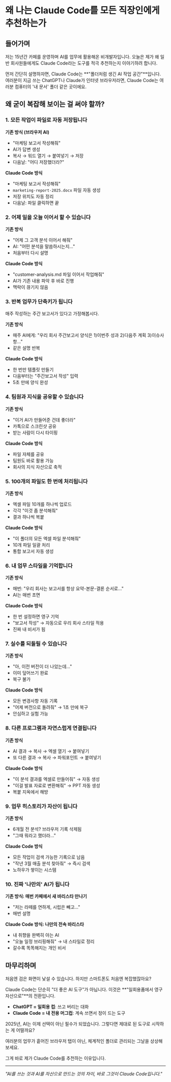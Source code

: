 # 왜 나는 Claude Code를 모든 직장인에게 추천하는가

## 들어가며

저는 15년간 카페를 운영하며 AI를 업무에 활용해온 비개발자입니다. 오늘은 제가 왜 일반 회사원들에게도 Claude Code라는 도구를 적극 추천하는지 이야기하려 합니다.

먼저 간단히 설명하자면, Claude Code는 **"폴더처럼 생긴 AI 작업 공간"**입니다. 여러분이 지금 쓰는 ChatGPT나 Claude가 인터넷 브라우저라면, Claude Code는 여러분 컴퓨터의 '내 문서' 폴더 같은 곳이에요.

## 왜 굳이 복잡해 보이는 걸 써야 할까?

### 1. 모든 작업이 파일로 자동 저장됩니다

**기존 방식 (브라우저 AI)**
- "마케팅 보고서 작성해줘"
- AI가 답변 생성
- 복사 → 워드 열기 → 붙여넣기 → 저장
- 다음날: "어디 저장했더라?"

**Claude Code 방식**
- "마케팅 보고서 작성해줘"
- `marketing-report-2025.docx` 파일 자동 생성
- 저장 위치도 자동 정리
- 다음날: 파일 클릭하면 끝

### 2. 어제 일을 오늘 이어서 할 수 있습니다

**기존 방식**
- "어제 그 고객 분석 이어서 해줘"
- AI: "어떤 분석을 말씀하시는지..."
- 처음부터 다시 설명

**Claude Code 방식**
- "customer-analysis.md 파일 이어서 작업해줘"
- AI가 기존 내용 파악 후 바로 진행
- 맥락이 끊기지 않음

### 3. 반복 업무가 단축키가 됩니다

매주 작성하는 주간 보고서가 있다고 가정해봅시다.

**기존 방식**
- 매주 AI에게: "우리 회사 주간보고서 양식은 1)이번주 성과 2)다음주 계획 3)이슈사항..."
- 같은 설명 반복

**Claude Code 방식**
- 한 번만 템플릿 만들기
- 다음부터는 "주간보고서 작성" 입력
- 5초 만에 양식 완성

### 4. 팀원과 지식을 공유할 수 있습니다

**기존 방식**
- "이거 AI가 만들어준 건데 좋더라"
- 카톡으로 스크린샷 공유
- 받는 사람이 다시 타이핑

**Claude Code 방식**
- 파일 자체를 공유
- 팀원도 바로 활용 가능
- 회사의 지식 자산으로 축적

### 5. 100개의 파일도 한 번에 처리됩니다

**기존 방식**
- 엑셀 파일 10개를 하나씩 업로드
- 각각 "이것 좀 분석해줘"
- 결과 하나씩 복붙

**Claude Code 방식**
- "이 폴더의 모든 엑셀 파일 분석해줘"
- 10개 파일 일괄 처리
- 통합 보고서 자동 생성

### 6. 내 업무 스타일을 기억합니다

**기존 방식**
- 매번: "우리 회사는 보고서를 항상 요약-본문-결론 순서로..."
- AI는 매번 초면

**Claude Code 방식**
- 한 번 설정하면 영구 기억
- "보고서 작성" → 자동으로 우리 회사 스타일 적용
- 진짜 내 비서가 됨

### 7. 실수를 되돌릴 수 있습니다

**기존 방식**
- "아, 이전 버전이 더 나았는데..."
- 이미 덮어쓰기 완료
- 복구 불가

**Claude Code 방식**
- 모든 변경사항 자동 기록
- "어제 버전으로 돌려줘" → 1초 만에 복구
- 안심하고 실험 가능

### 8. 다른 프로그램과 자연스럽게 연결됩니다

**기존 방식**
- AI 결과 → 복사 → 엑셀 열기 → 붙여넣기
- 또 다른 결과 → 복사 → 파워포인트 → 붙여넣기

**Claude Code 방식**
- "이 분석 결과를 엑셀로 만들어줘" → 자동 생성
- "이걸 발표 자료로 변환해줘" → PPT 자동 생성
- 복붙 지옥에서 해방

### 9. 업무 히스토리가 자산이 됩니다

**기존 방식**
- 6개월 전 분석? 브라우저 기록 삭제됨
- "그때 뭐라고 했더라..."

**Claude Code 방식**
- 모든 작업이 검색 가능한 기록으로 남음
- "작년 3월 매출 분석 찾아줘" → 즉시 검색
- 노하우가 쌓이는 시스템

### 10. 진짜 '나만의' AI가 됩니다

**기존 방식: 매번 카페에서 새 바리스타 만나기**
- "저는 라떼를 연하게, 시럽은 빼고..."
- 매번 설명

**Claude Code 방식: 나만의 전속 바리스타**
- 내 취향을 완벽히 아는 AI
- "오늘 일정 브리핑해줘" → 내 스타일로 정리
- 갈수록 똑똑해지는 개인 비서

## 마무리하며

처음엔 검은 화면이 낯설 수 있습니다. 하지만 스마트폰도 처음엔 복잡했잖아요?

Claude Code는 단순히 "더 좋은 AI 도구"가 아닙니다. 이것은 **"일회용품에서 영구 자산으로"**의 전환입니다.

- **ChatGPT = 일회용 컵**: 쓰고 버리는 대화
- **Claude Code = 내 전용 머그컵**: 계속 쓰면서 정이 드는 도구

2025년, AI는 이제 선택이 아닌 필수가 되었습니다. 그렇다면 제대로 된 도구로 시작하는 게 어떨까요?

여러분의 업무가 흩어진 브라우저 탭이 아닌, 체계적인 폴더로 관리되는 그날을 상상해보세요.

그게 바로 제가 Claude Code를 추천하는 이유입니다.

---

*"AI를 쓰는 것과 AI를 자산으로 만드는 것의 차이, 바로 그것이 Claude Code입니다."*